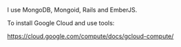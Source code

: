 I use MongoDB, Mongoid, Rails and EmberJS.



To install Google Cloud and use tools:

https://cloud.google.com/compute/docs/gcloud-compute/